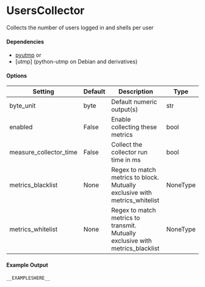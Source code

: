 <!--This file was generated from the python source
Please edit the source to make changes
-->
UsersCollector
=====

Collects the number of users logged in and shells per user

#### Dependencies

 * [pyutmp](http://software.clapper.org/pyutmp/)
or
 * [utmp] (python-utmp on Debian and derivatives)


#### Options

Setting | Default | Description | Type
--------|---------|-------------|-----
byte_unit | byte | Default numeric output(s) | str
enabled | False | Enable collecting these metrics | bool
measure_collector_time | False | Collect the collector run time in ms | bool
metrics_blacklist | None | Regex to match metrics to block. Mutually exclusive with metrics_whitelist | NoneType
metrics_whitelist | None | Regex to match metrics to transmit. Mutually exclusive with metrics_blacklist | NoneType

#### Example Output

```
__EXAMPLESHERE__
```

